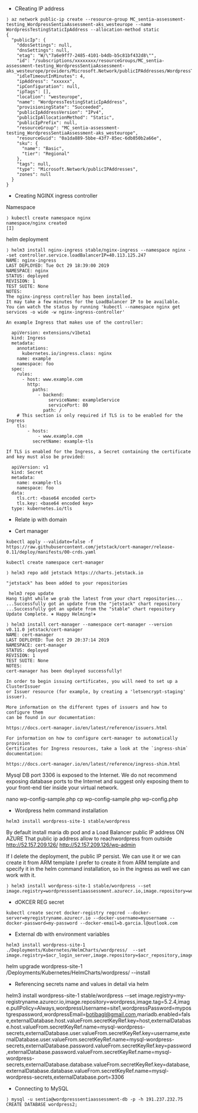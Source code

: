 
- CReating IP address
```
⟩ az network public-ip create --resource-group MC_sentia-assessment-testing_WordpressSentiaAssessment-aks_westeurope --name WordpressTestingStaticIpAddress --allocation-method static
{
  "publicIp": {
    "ddosSettings": null,
    "dnsSettings": null,
    "etag": "W/\"7a6e9ff7-2485-4101-b4db-b5c81bf432d8\"",
    "id": "/subscriptions/xxxxxxxx/resourceGroups/MC_sentia-assessment-testing_WordpressSentiaAssessment-aks_westeurope/providers/Microsoft.Network/publicIPAddresses/WordpressTestingStaticIpAddress",
    "idleTimeoutInMinutes": 4,
    "ipAddress": "xxxxxx",
    "ipConfiguration": null,
    "ipTags": [],
    "location": "westeurope",
    "name": "WordpressTestingStaticIpAddress",
    "provisioningState": "Succeeded",
    "publicIpAddressVersion": "IPv4",
    "publicIpAllocationMethod": "Static",
    "publicIpPrefix": null,
    "resourceGroup": "MC_sentia-assessment-testing_WordpressSentiaAssessment-aks_westeurope",
    "resourceGuid": "0a1da889-5bbe-43f7-85ec-6db850b2a66e",
    "sku": {
      "name": "Basic",
      "tier": "Regional"
    },
    "tags": null,
    "type": "Microsoft.Network/publicIPAddresses",
    "zones": null
  }
}
```

- Creating NGINX ingress controller

Namespace
```
⟩ kubectl create namespace nginx
namespace/nginx created
[I] 

```
helm deployment

```
⟩ helm3 install nginx-ingress stable/nginx-ingress --namespace nginx --set controller.service.loadBalancerIP=40.113.125.247 
NAME: nginx-ingress
LAST DEPLOYED: Tue Oct 29 18:39:00 2019
NAMESPACE: nginx
STATUS: deployed
REVISION: 1
TEST SUITE: None
NOTES:
The nginx-ingress controller has been installed.
It may take a few minutes for the LoadBalancer IP to be available.
You can watch the status by running 'kubectl --namespace nginx get services -o wide -w nginx-ingress-controller'

An example Ingress that makes use of the controller:

  apiVersion: extensions/v1beta1
  kind: Ingress
  metadata:
    annotations:
      kubernetes.io/ingress.class: nginx
    name: example
    namespace: foo
  spec:
    rules:
      - host: www.example.com
        http:
          paths:
            - backend:
                serviceName: exampleService
                servicePort: 80
              path: /
    # This section is only required if TLS is to be enabled for the Ingress
    tls:
        - hosts:
            - www.example.com
          secretName: example-tls

If TLS is enabled for the Ingress, a Secret containing the certificate and key must also be provided:

  apiVersion: v1
  kind: Secret
  metadata:
    name: example-tls
    namespace: foo
  data:
    tls.crt: <base64 encoded cert>
    tls.key: <base64 encoded key>
  type: kubernetes.io/tls
```

- Relate ip with domain

- Cert manager 


```
kubectl apply --validate=false -f https://raw.githubusercontent.com/jetstack/cert-manager/release-0.11/deploy/manifests/00-crds.yaml
```
```
kubectl create namespace cert-manager
```
```
⟩ helm3 repo add jetstack https://charts.jetstack.io
  
"jetstack" has been added to your repositories
```
```
 helm3 repo update
Hang tight while we grab the latest from your chart repositories...
...Successfully got an update from the "jetstack" chart repository
...Successfully got an update from the "stable" chart repository
Update Complete. ⎈ Happy Helming!⎈ 
```
```
⟩ helm3 install cert-manager --namespace cert-manager --version v0.11.0 jetstack/cert-manager
NAME: cert-manager
LAST DEPLOYED: Tue Oct 29 20:37:14 2019
NAMESPACE: cert-manager
STATUS: deployed
REVISION: 1
TEST SUITE: None
NOTES:
cert-manager has been deployed successfully!

In order to begin issuing certificates, you will need to set up a ClusterIssuer
or Issuer resource (for example, by creating a 'letsencrypt-staging' issuer).

More information on the different types of issuers and how to configure them
can be found in our documentation:

https://docs.cert-manager.io/en/latest/reference/issuers.html

For information on how to configure cert-manager to automatically provision
Certificates for Ingress resources, take a look at the `ingress-shim`
documentation:

https://docs.cert-manager.io/en/latest/reference/ingress-shim.html

```

Mysql DB port 3306 is exposed to the Internet. We do not recommend exposing database ports to the Internet and suggest only exposing them to your front-end tier inside your virtual network.

nano wp-config-sample.php
cp wp-config-sample.php wp-config.php




- Wordpress helm command installation


```
helm3 install wordpress-site-1 stable/wordpress
```
By default install maria db pod
and a Load Balancer public IP address ON AZURE
That public ip address allow to reachwordpress from
outside
http://52.157.209.126/
http://52.157.209.126/wp-admin

If I delete the deployment, the public IP persist.
We can use it or we can create it from ARM template
I prefer to create it from ARM template and specify it 
in the helm command installation, so in the ingress as well
we can work with it.

```
⟩ helm3 install wordpress-site-1 stable/wordpress --set image.registry=wordpresssentiaassessment.azurecr.io,image.repository=wordpress,image.tag=5.2.4

```

- dOKCER REG secret
```
kubectl create secret docker-registry regcred --docker-server=myregistryname.azurecr.io --docker-username=myusername --docker-password=my-password --docker-email=b.garcia.l@outlook.com

```


- External db with environment variables

```
helm3 install wordpress-site-1 ./Deployments/Kubernetes/HelmCharts/wordpress/  --set image.registry=$acr_login_server,image.repository=$acr_repository,image.tag=5.2.4,image.pullPolicy=Always,wordpressUsername=$wordpressUsername,wordpressPassword=$wordpressPassword,wordpressEmail=$wordpressEmail,mariadb.enabled=false,externalDatabase.host=$database_host,externalDatabase.user=$database_user,externalDatabase.password=$database_password,externalDatabase.database=$database_name,externalDatabase.port=3306

```

helm upgrade wordpress-site-1 /Deployments/Kubernetes/HelmCharts/wordpress/ --install



- Referencing secrets name and values in detail via helm



helm3 install wordpress-site-1 stable/wordpress --set image.registry=my-registryname.azurecr.io,image.repository=wordpress,image.tag=5.2.4,image.pullPolicy=Always,wordpressUsername=site1,wordpressPassword=mypostgrespassword,wordpressEmail=botibagl@gmail.com,mariadb.enabled=false,externalDatabase.host.valueFrom.secretKeyRef.key=host,externalDatabase.host.valueFrom.secretKeyRef.name=mysql-wordpress-secrets,externalDatabase.user.valueFrom.secretKeyRef.key=username,externalDatabase.user.valueFrom.secretKeyRef.name=mysql-wordpress-secrets,externalDatabase.password.valueFrom.secretKeyRef.key=password,externalDatabase.password.valueFrom.secretKeyRef.name=mysql-wordpress-secrets,externalDatabase.database.valueFrom.secretKeyRef.key=database,externalDatabase.database.valueFrom.secretKeyRef.name=mysql-wordpress-secrets,externalDatabase.port=3306

- Connecting to MySQL

```
⟩ mysql -u sentia@wordpresssentiaassessment-db -p -h 191.237.232.75
CREATE DATABASE wordpress2;
```